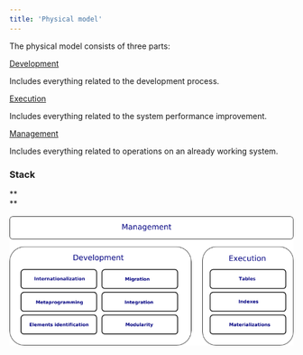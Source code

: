 ```yaml
---
title: 'Physical model'
---
```


The physical model consists of three parts: 

[Development](Development.md)

Includes everything related to the development process.

[Execution](Execution.md)

Includes everything related to the system performance improvement.

[Management](Management.md)

Includes everything related to operations on an already working system.

### Stack

**  
**

![](download/temp/svgout7295390222912968923.png)
